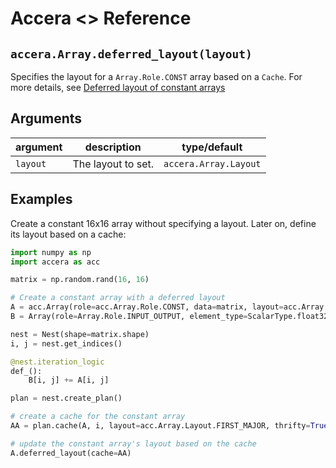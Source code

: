 [//]: # (Project: Accera)
[//]: # (Version: <<VERSION>>)

# Accera <<VERSION>> Reference

## `accera.Array.deferred_layout(layout)`
Specifies the layout for a `Array.Role.CONST` array based on a `Cache`. For more details, see [Deferred layout of constant arrays](<../../../Manual/08%20Deferred%20Layout%20of%20Constant%20Arrays.md>)

## Arguments

argument | description | type/default
--- | --- | ---
`layout` | The layout to set. | `accera.Array.Layout`

## Examples

Create a constant 16x16 array without specifying a layout. Later on, define its layout based on a cache:

```python
import numpy as np
import accera as acc

matrix = np.random.rand(16, 16)

# Create a constant array with a deferred layout
A = acc.Array(role=acc.Array.Role.CONST, data=matrix, layout=acc.Array.Layout.DEFERRED)
B = Array(role=Array.Role.INPUT_OUTPUT, element_type=ScalarType.float32, shape=matrix.shape)

nest = Nest(shape=matrix.shape)
i, j = nest.get_indices()

@nest.iteration_logic
def_():
    B[i, j] += A[i, j]

plan = nest.create_plan()

# create a cache for the constant array
AA = plan.cache(A, i, layout=acc.Array.Layout.FIRST_MAJOR, thrifty=True)

# update the constant array's layout based on the cache
A.deferred_layout(cache=AA)
```


<div style="page-break-after: always;"></div>
